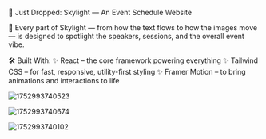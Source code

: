 🚀 Just Dropped: Skylight — An Event Schedule Website

📸 Every part of Skylight — from how the text flows to how the images move — is designed to spotlight the speakers, sessions, and the overall event vibe.

🛠️ Built With:
  ✨ React – the core framework powering everything
  ✨ Tailwind CSS – for fast, responsive, utility-first styling
  ✨ Framer Motion – to bring animations and interactions to life

  
![1752993740523](https://github.com/user-attachments/assets/06d5b10b-f3bb-4d6b-be11-0e8286787939)

![1752993740674](https://github.com/user-attachments/assets/41a3b0a8-6c53-47c8-95cc-1b3ac9bc3647)

![1752993740102](https://github.com/user-attachments/assets/d54bc899-c4a4-4ee9-beb3-fdf6df8e92d6)

